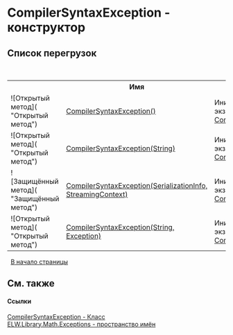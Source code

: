 # CompilerSyntaxException - конструктор
 


## Список&nbsp;перегрузок
&nbsp;<table><tr><th></th><th>Имя</th><th>Описание</th></tr><tr><td>![Открытый метод]( "Открытый метод")</td><td><a href="M_ELW_Library_Math_Exceptions_CompilerSyntaxException__ctor">CompilerSyntaxException()</a></td><td>
Инициализирует новый экземпляр класса <a href="T_ELW_Library_Math_Exceptions_CompilerSyntaxException">CompilerSyntaxException</a></td></tr><tr><td>![Открытый метод]( "Открытый метод")</td><td><a href="M_ELW_Library_Math_Exceptions_CompilerSyntaxException__ctor_2">CompilerSyntaxException(String)</a></td><td>
Инициализирует новый экземпляр класса <a href="T_ELW_Library_Math_Exceptions_CompilerSyntaxException">CompilerSyntaxException</a></td></tr><tr><td>![Защищённый метод]( "Защищённый метод")</td><td><a href="M_ELW_Library_Math_Exceptions_CompilerSyntaxException__ctor_1">CompilerSyntaxException(SerializationInfo, StreamingContext)</a></td><td>
Инициализирует новый экземпляр класса <a href="T_ELW_Library_Math_Exceptions_CompilerSyntaxException">CompilerSyntaxException</a></td></tr><tr><td>![Открытый метод]( "Открытый метод")</td><td><a href="M_ELW_Library_Math_Exceptions_CompilerSyntaxException__ctor_3">CompilerSyntaxException(String, Exception)</a></td><td>
Инициализирует новый экземпляр класса <a href="T_ELW_Library_Math_Exceptions_CompilerSyntaxException">CompilerSyntaxException</a></td></tr></table>&nbsp;
<a href="#compilersyntaxexception---конструктор">В начало страницы</a>

## См. также


#### Ссылки
<a href="T_ELW_Library_Math_Exceptions_CompilerSyntaxException">CompilerSyntaxException - Класс</a><br /><a href="N_ELW_Library_Math_Exceptions">ELW.Library.Math.Exceptions - пространство имён</a><br />